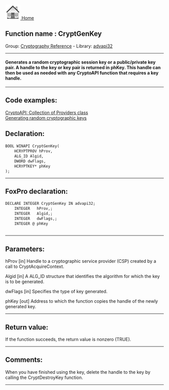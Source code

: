 [<img src="../../images/home.png"> Home ](https://github.com/VFPX/Win32API)  

## Function name : CryptGenKey
Group: [Cryptography Reference](../../functions_group.md#Cryptography_Reference)  -  Library: [advapi32](../../../libraries.md#advapi32)  
***  


#### Generates a random cryptographic session key or a public/private key pair. A handle to the key or key pair is returned in phKey. This handle can then be used as needed with any CryptoAPI function that requires a key handle.
***  


## Code examples:
[CryptoAPI: Collection of Providers class](../../samples/sample_463.md)  
[Generating random cryptographic keys](../../samples/sample_590.md)  

## Declaration:
```foxpro  
BOOL WINAPI CryptGenKey(
	HCRYPTPROV hProv,
	ALG_ID Algid,
	DWORD dwFlags,
	HCRYPTKEY* phKey
);  
```  
***  


## FoxPro declaration:
```foxpro  
DECLARE INTEGER CryptGenKey IN advapi32;
	INTEGER   hProv,;
	INTEGER   Algid,;
	INTEGER   dwFlags,;
	INTEGER @ phKey
  
```  
***  


## Parameters:
hProv 
[in] Handle to a cryptographic service provider (CSP) created by a call to CryptAcquireContext.

Algid 
[in] A ALG_ID structure that identifies the algorithm for which the key is to be generated.

dwFlags 
[in] Specifies the type of key generated.

phKey 
[out] Address to which the function copies the handle of the newly generated key.  
***  


## Return value:
If the function succeeds, the return value is nonzero (TRUE).  
***  


## Comments:
When you have finished using the key, delete the handle to the key by calling the CryptDestroyKey function.   
  
***  

